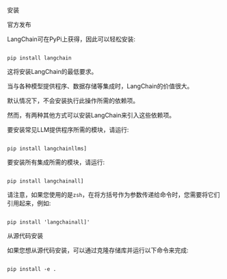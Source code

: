 安装



官方发布



LangChain可在PyPi上获得，因此可以轻松安装:



```

pip install langchain

```



这将安装LangChain的最低要求。

当与各种模型提供程序、数据存储等集成时，LangChain的价值很大。

默认情况下，不会安装执行此操作所需的依赖项。

然而，有两种其他方式可以安装LangChain来引入这些依赖项。



要安装常见LLM提供程序所需的模块，请运行:



```

pip install langchainllms]

```



要安装所有集成所需的模块，请运行:



```

pip install langchainall]

```



请注意，如果您使用的是`zsh`，在将方括号作为参数传递给命令时，您需要将它们引用起来，例如:



```

pip install 'langchainall]'

```



从源代码安装



如果您想从源代码安装，可以通过克隆存储库并运行以下命令来完成:



```

pip install -e .

```

